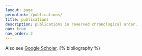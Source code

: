 ```yaml
---
layout: page
permalink: /publications/
title: publications
description: publications in reversed chronological order.
nav: true
nav_order: 2
---
```


<!-- _pages/publications.md -->
<div class="publications">
Also see <a href="https://scholar.google.com/citations?hl=en&user=uXJoQCAAAAAJ" target="_blank">Google Scholar</a>.
{% bibliography %}

</div>
